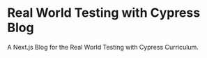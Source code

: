 # Real World Testing with Cypress Blog

A Next.js Blog for the Real World Testing with Cypress Curriculum.
